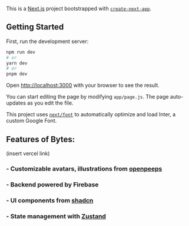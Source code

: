 This is a [Next.js](https://nextjs.org/) project bootstrapped with [`create-next-app`](https://github.com/vercel/next.js/tree/canary/packages/create-next-app).

## Getting Started

First, run the development server:

```bash
npm run dev
# or
yarn dev
# or
pnpm dev
```

Open [http://localhost:3000](http://localhost:3000) with your browser to see the result.

You can start editing the page by modifying `app/page.js`. The page auto-updates as you edit the file.

This project uses [`next/font`](https://nextjs.org/docs/basic-features/font-optimization) to automatically optimize and load Inter, a custom Google Font.

## Features of Bytes:
(insert vercel link)


### - Customizable avatars, illustrations from [openpeeps](https://www.openpeeps.com/)

### - Backend powered by Firebase

### - UI components from [shadcn](https://ui.shadcn.com/)

### - State management with [Zustand](https://zustand-demo.pmnd.rs/)
